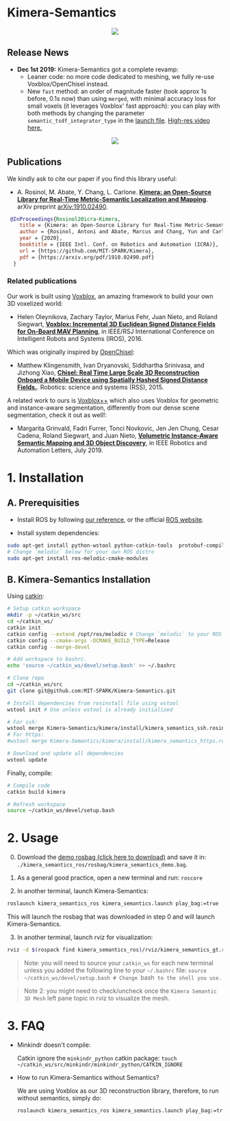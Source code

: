 # Kimera-Semantics

<div align="center">
    <img src="kimera/docs/media/kimera_semantics.gif">
</div>

## Release News

- **Dec 1st 2019:** Kimera-Semantics got a complete revamp:
  - Leaner code: no more code dedicated to meshing, we fully re-use Voxblox/OpenChisel instead.
  - New `fast` method: an order of magnitude faster (took approx 1s before, 0.1s now) than using `merged`, with minimal accuracy loss for small voxels (it leverages Voxblox' fast approach):
  you can play with both methods by changing the parameter `semantic_tsdf_integrator_type` in the [launch file](./kimera_semantics_ros/launch/kimera_semantics.launch).
  [High-res video here.](https://www.youtube.com/watch?v=ex1oMByJtyQ&feature=share&fbclid=IwAR33TB2t2SEbGTAfUbCO8pKFmJTsTjBCtWf-TAluY93BlzfSUEQbbN3GITQ)
<div align="center">
    <img src="kimera/docs/media/fast_vs_merged_kimera_semantics.gif">
</div>

## Publications

We kindly ask to cite our paper if you find this library useful:

 - A. Rosinol, M. Abate, Y. Chang, L. Carlone. [**Kimera: an Open-Source Library for Real-Time Metric-Semantic Localization and Mapping**](https://arxiv.org/abs/1910.02490). arXiv preprint [arXiv:1910.02490](https://arxiv.org/abs/1910.02490).
 ```bibtex
  @InProceedings{Rosinol20icra-Kimera,
     title = {Kimera: an Open-Source Library for Real-Time Metric-Semantic Localization and Mapping},
     author = {Rosinol, Antoni and Abate, Marcus and Chang, Yun and Carlone, Luca},
     year = {2020},
     booktitle = {IEEE Intl. Conf. on Robotics and Automation (ICRA)},
     url = {https://github.com/MIT-SPARK/Kimera},
     pdf = {https://arxiv.org/pdf/1910.02490.pdf}
   }
```

### Related publications

Our work is built using [Voxblox](https://github.com/ethz-asl/voxblox), an amazing framework to build your own 3D voxelized world:

- Helen Oleynikova, Zachary Taylor, Marius Fehr, Juan Nieto, and Roland Siegwart, [**Voxblox: Incremental 3D Euclidean Signed Distance Fields for On-Board MAV Planning**](https://github.com/ethz-asl/voxblox), in IEEE/RSJ International Conference on Intelligent Robots and Systems (IROS), 2016.

Which was originally inspired by [OpenChisel](https://github.com/personalrobotics/OpenChisel):

- Matthew Klingensmith, Ivan Dryanovski, Siddhartha Srinivasa, and Jizhong Xiao, [**Chisel: Real Time Large Scale 3D Reconstruction Onboard a Mobile Device using Spatially Hashed Signed Distance Fields.**](http://www.roboticsproceedings.org/rss11/p40.pdf). Robotics: science and systems (RSS), 2015.

A related work to ours is [Voxblox++](https://github.com/ethz-asl/voxblox-plusplus) which also uses Voxblox for geometric and instance-aware segmentation, differently from our dense scene segmentation, check it out as well!:

- Margarita Grinvald, Fadri Furrer, Tonci Novkovic, Jen Jen Chung, Cesar Cadena, Roland Siegwart, and Juan Nieto, [**Volumetric Instance-Aware Semantic Mapping and 3D Object Discovery**](https://github.com/ethz-asl/voxblox-plusplus), in IEEE Robotics and Automation Letters, July 2019.

# 1. Installation

## A. Prerequisities

- Install ROS by following [our reference](./kimera/docs/ros_installation.md), or the official [ROS website](https://www.ros.org/install/).

- Install system dependencies:
```bash
sudo apt-get install python-wstool python-catkin-tools  protobuf-compiler autoconf
# Change `melodic` below for your own ROS distro
sudo apt-get install ros-melodic-cmake-modules
```

## B. Kimera-Semantics Installation

Using [catkin](http://wiki.ros.org/catkin):

```bash
# Setup catkin workspace
mkdir -p ~/catkin_ws/src
cd ~/catkin_ws/
catkin init
catkin config --extend /opt/ros/melodic # Change `melodic` to your ROS distro
catkin config --cmake-args -DCMAKE_BUILD_TYPE=Release
catkin config --merge-devel

# Add workspace to bashrc.
echo 'source ~/catkin_ws/devel/setup.bash' >> ~/.bashrc

# Clone repo
cd ~/catkin_ws/src
git clone git@github.com:MIT-SPARK/Kimera-Semantics.git

# Install dependencies from rosinstall file using wstool
wstool init # Use unless wstool is already initialized

# For ssh:
wstool merge Kimera-Semantics/kimera/install/kimera_semantics_ssh.rosinstall
# For https:
#wstool merge Kimera-Semantics/kimera/install/kimera_semantics_https.rosinstall

# Download and update all dependencies
wstool update
```

Finally, compile:

```bash
# Compile code
catkin build kimera

# Refresh workspace
source ~/catkin_ws/devel/setup.bash
```

# 2. Usage

  0. Download the [demo rosbag (click here to download)](https://drive.google.com/file/d/1SG8cfJ6JEfY2PGXcxDPAMYzCcGBEh4Qq/view?usp=sharing) and save it in: `./kimera_semantics_ros/rosbag/kimera_semantics_demo.bag`.

  1. As a general good practice, open a new terminal and run: `roscore`

  2. In another terminal, launch Kimera-Semantics:
  ```bash
  roslaunch kimera_semantics_ros kimera_semantics.launch play_bag:=true
  ```

  This will launch the rosbag that was downloaded in step 0 and will launch Kimera-Semantics.

  3. In another terminal, launch rviz for visualization:
  ```bash
  rviz -d $(rospack find kimera_semantics_ros)/rviz/kimera_semantics_gt.rviz
  ```

  > Note: you will need to source your `catkin_ws` for each new terminal unless you added the following line to your `~/.bashrc` file:
  > `source ~/catkin_ws/devel/setup.bash # Change `bash` to the shell you use.`

  > Note 2: you might need to check/uncheck once the `Kimera Semantic 3D Mesh` left pane topic in rviz to visualize the mesh.

  # 3. FAQ

  - Minkindr doesn't compile:
  
    Catkin ignore the `minkindr_python` catkin package:
    `touch ~/catkin_ws/src/minkindr/minkindr_python/CATKIN_IGNORE`

  - How to run Kimera-Semantics without Semantics?
  
    We are using Voxblox as our 3D reconstruction library, therefore, to run without semantics, simply do:
    ```bash
    roslaunch kimera_semantics_ros kimera_semantics.launch play_bag:=true metric_semantic_reconstruction:=false
    ```
